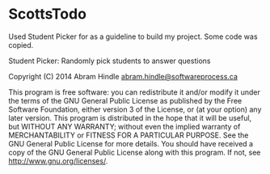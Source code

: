 ScottsTodo
==========
Used Student Picker for as a guideline to build my project. Some code was copied.

Student Picker: Randomly pick students to answer questions

Copyright (C) 2014 Abram Hindle abram.hindle@softwareprocess.ca

This program is free software: you can redistribute it and/or modify
it under the terms of the GNU General Public License as published by
the Free Software Foundation, either version 3 of the License, or
(at your option) any later version.
This program is distributed in the hope that it will be useful,
but WITHOUT ANY WARRANTY; without even the implied warranty of
MERCHANTABILITY or FITNESS FOR A PARTICULAR PURPOSE. See the
GNU General Public License for more details.
You should have received a copy of the GNU General Public License
along with this program. If not, see <http://www.gnu.org/licenses/>.
